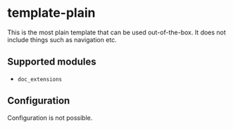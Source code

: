# template-plain

This is the most plain template that can be used out-of-the-box. It does not include things such as navigation etc.


## Supported modules
- `doc_extensions`


## Configuration

Configuration is not possible.